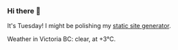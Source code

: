 ### Hi there :wave:

It's Tuesday! I might be polishing my [static site generator](https://github.com/bewuethr/pandoc-bash-blog).

Weather in Victoria BC: clear, at +3°C.
